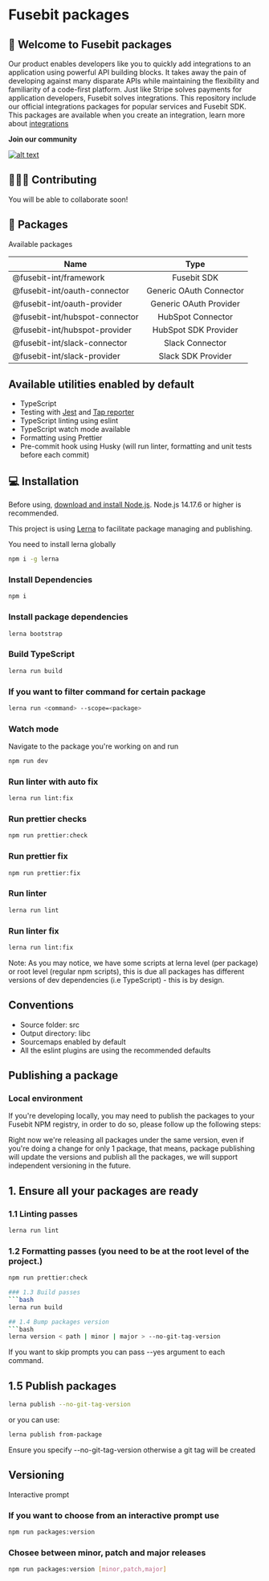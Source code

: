 # Fusebit packages
## 👋 Welcome to Fusebit packages

Our product enables developers like you to quickly add integrations to an application using powerful API building blocks. It takes away the pain of developing against many disparate APIs while maintaining the flexibility and familiarity of a code-first platform. Just like Stripe solves payments for application developers, Fusebit solves integrations.
This repository include our official integrations packages for popular services and Fusebit SDK.
This packages are available when you create an integration, learn more about 
[integrations](https://developer.fusebit.io/docs)


**Join our community**

<a target="_blank" href="https://fusebitio.slack.com">![alt text](https://img.shields.io/badge/Slack-4A154B?style=for-the-badge&logo=slack&logoColor=white "Slack logo")</a>

## 🧑‍🤝‍🧑 Contributing

You will be able to collaborate soon!

## 🧰 Packages

Available packages

| Name         |          Type           |
| ------------ | :---------------------: |
| @fusebit-int/framework        |         Fusebit SDK         |
| @fusebit-int/oauth-connector   | Generic OAuth Connector |
| @fusebit-int/oauth-provider      |   Generic OAuth Provider   |
| @fusebit-int/hubspot-connector |   HubSpot Connector   |
| @fusebit-int/hubspot-provider     |   HubSpot SDK Provider          |
| @fusebit-int/slack-connector      |   Slack Connector   |
| @fusebit-int/slack-provider      |    Slack SDK Provider   |


## Available utilities enabled by default

- TypeScript
- Testing with [Jest](https://jestjs.io/) and [Tap reporter](https://www.npmjs.com/package/jest-tap-reporter)
- TypeScript linting using eslint
- TypeScript watch mode available
- Formatting using Prettier
- Pre-commit hook using Husky (will run linter, formatting and unit tests before each commit)

## 💻 Installation

Before using, [download and install Node.js](https://nodejs.org/en/download/).
Node.js 14.17.6 or higher is recommended.

This project is using [Lerna](https://github.com/lerna/lerna) to facilitate package managing and publishing.

You need to install lerna globally

```bash
npm i -g lerna
```

### Install Dependencies

```bash
npm i
```

### Install package dependencies

```bash
lerna bootstrap
```

### Build TypeScript

```bash
lerna run build
```

### If you want to filter command for certain package

```bash
lerna run <command> --scope=<package>
```

### Watch mode
Navigate to the package you're working on and run

```bash
npm run dev
```

### Run linter with auto fix

```bash
lerna run lint:fix
```

### Run prettier checks

```bash
npm run prettier:check
```

### Run prettier fix

```bash
npm run prettier:fix
```

### Run linter

```bash
lerna run lint
```
### Run linter fix

```bash
lerna run lint:fix
```

Note: As you may notice, we have some scripts at lerna level (per package) or root level (regular npm scripts), this is due all packages has different versions of dev dependencies (i.e TypeScript) - this is by design.

## Conventions

- Source folder: src
- Output directory: libc
- Sourcemaps enabled by default
- All the eslint plugins are using the recommended defaults


## Publishing a package


### Local environment

If you're developing locally, you may need to publish the packages to your Fusebit NPM registry, in order to do so, please follow up the following steps:

Right now we're releasing all packages under the same version, even if you're doing a change for only 1 package, that means, package publishing will update the versions and publish all the packages, we will support independent versioning in the future.

## 1. Ensure all your packages are ready
### 1.1 Linting passes
```bash
lerna run lint
```
### 1.2 Formatting passes (you need to be at the root level of the project.)
```bash
npm run prettier:check

### 1.3 Build passes
```bash
lerna run build

## 1.4 Bump packages version
```bash
lerna version < path | minor | major > --no-git-tag-version
```

If you want to skip prompts you can pass --yes argument to each command.
## 1.5 Publish packages

```bash
lerna publish --no-git-tag-version
```

or you can use:

```bash
lerna publish from-package
```

Ensure you specify --no-git-tag-version otherwise a git tag will be created

## Versioning
Interactive prompt
### If you want to choose from an interactive prompt use

```bash
npm run packages:version
```

### Chosee between minor, patch and major releases

```bash
npm run packages:version [minor,patch,major]
```




